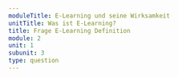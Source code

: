 ```yaml
---
moduleTitle: E-Learning und seine Wirksamkeit
unitTitle: Was ist E-Learning?
title: Frage E-Learning Definition
module: 2
unit: 1
subunit: 3
type: question
---
```


<multiplechoice question="Warum sind nach unserer Definition Hörbücher kein E-Learning?"></multiplechoice>